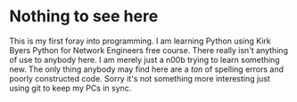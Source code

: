 # Nothing to see here

This is my first foray into programming. I am learning Python using Kirk Byers Python for Network Engineers free course. There really isn't anything of use to anybody here. I am merely just a n00b trying to learn something new. The only thing anybody may find here are a *ton* of spelling errors and poorly constructed code. Sorry it's not something more interesting just using git to keep my PCs in sync. 
